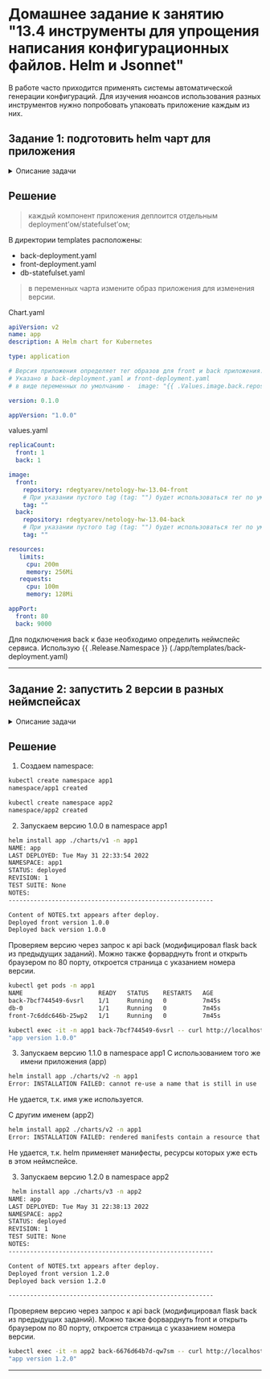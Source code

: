 # Домашнее задание к занятию "13.4 инструменты для упрощения написания конфигурационных файлов. Helm и Jsonnet"
В работе часто приходится применять системы автоматической генерации конфигураций. Для изучения нюансов использования разных инструментов нужно попробовать упаковать приложение каждым из них.

## Задание 1: подготовить helm чарт для приложения

<details>

  <summary>Описание задачи</summary>  
Необходимо упаковать приложение в чарт для деплоя в разные окружения. Требования:
* каждый компонент приложения деплоится отдельным deployment’ом/statefulset’ом;
* в переменных чарта измените образ приложения для изменения версии.

</details>

## Решение

> каждый компонент приложения деплоится отдельным deployment’ом/statefulset’ом;

В директории templates расположены:

- back-deployment.yaml
- front-deployment.yaml
- db-statefulset.yaml
  
  
> в переменных чарта измените образ приложения для изменения версии.

Chart.yaml
```yaml
apiVersion: v2
name: app
description: A Helm chart for Kubernetes

type: application

# Версия приложения определяет тег образов для front и back приложения.
# Указано в back-deployment.yaml и front-deployment.yaml 
# в виде переменных по умолчанию -  image: "{{ .Values.image.back.repository }}:{{ .Values.image.back.tag | default .Chart.AppVersion }}".

version: 0.1.0

appVersion: "1.0.0"
```

values.yaml
```yaml
replicaCount:
  front: 1
  back: 1

image:
  front:
    repository: rdegtyarev/netology-hw-13.04-front
    # При указании пустого tag (tag: "") будет использоваться тег по умолчанию, соотвествующий версии приложения (appVersion)
    tag: ""
  back:
    repository: rdegtyarev/netology-hw-13.04-back
    # При указании пустого tag (tag: "") будет использоваться тег по умолчанию, соотвествующий версии приложения (appVersion)
    tag: ""

resources:
   limits:
     cpu: 200m
     memory: 256Mi
   requests:
     cpu: 100m
     memory: 128Mi

appPort:
  front: 80
  back: 9000
```

Для подключения back к базе необходимо определить неймспейс сервиса. Использую {{ .Release.Namespace }} (./app/templates/back-deployment.yaml)

---

## Задание 2: запустить 2 версии в разных неймспейсах

<details>

  <summary>Описание задачи</summary>  
Подготовив чарт, необходимо его проверить. Попробуйте запустить несколько копий приложения:
* одну версию в namespace=app1;
* вторую версию в том же неймспейсе;
* третью версию в namespace=app2.

</details>

## Решение

1. Создаем namespace:

```bash
kubectl create namespace app1
namespace/app1 created

kubectl create namespace app2
namespace/app2 created
```

2. Запускаем версию 1.0.0 в namespace app1

```bash
helm install app ./charts/v1 -n app1
NAME: app
LAST DEPLOYED: Tue May 31 22:33:54 2022
NAMESPACE: app1
STATUS: deployed
REVISION: 1
TEST SUITE: None
NOTES:
---------------------------------------------------------

Content of NOTES.txt appears after deploy.
Deployed front version 1.0.0
Deployed back version 1.0.0
```

Проверяем версию через запрос к api back (модифицировал flask back из предыдущих заданий). Можно также форварднуть front и открыть браузером по 80 порту, откроется страница с указанием номера версии.

```bash
kubectl get pods -n app1
NAME                     READY   STATUS    RESTARTS   AGE
back-7bcf744549-6vsrl    1/1     Running   0          7m45s
db-0                     1/1     Running   0          7m45s
front-7c6ddc646b-25wp2   1/1     Running   0          7m45s

kubectl exec -it -n app1 back-7bcf744549-6vsrl -- curl http://localhost:9000/api/version
"app version 1.0.0"
```

3. Запускаем версию 1.1.0 в namespace app1
С использованием того же имени приложения (app)

```bash
helm install app ./charts/v2 -n app1
Error: INSTALLATION FAILED: cannot re-use a name that is still in use
```
Не удается, т.к. имя уже используется.

С другим именем (app2)

```bash
helm install app2 ./charts/v2 -n app1
Error: INSTALLATION FAILED: rendered manifests contain a resource that already exists. Unable to continue with install: Service "back" in namespace "app1" exists and cannot be imported into the current release: invalid ownership metadata; annotation validation error: key "meta.helm.sh/release-name" must equal "app2": current value is "app"
```
Не удается, т.к. helm применяет манифесты, ресурсы которых уже есть в этом неймспейсе.

3. Запускаем версию 1.2.0 в namespace app2


```bash
 helm install app ./charts/v3 -n app2
NAME: app
LAST DEPLOYED: Tue May 31 22:38:13 2022
NAMESPACE: app2
STATUS: deployed
REVISION: 1
TEST SUITE: None
NOTES:
---------------------------------------------------------

Content of NOTES.txt appears after deploy.
Deployed front version 1.2.0
Deployed back version 1.2.0

---------------------------------------------------------
```

Проверяем версию через запрос к api back (модифицировал flask back из предыдущих заданий). Можно также форварднуть front и открыть браузером по 80 порту, откроется страница с указанием номера версии.

```bash
kubectl exec -it -n app2 back-6676d64b7d-qw7sm -- curl http://localhost:9000/api/version
"app version 1.2.0"
```

---
